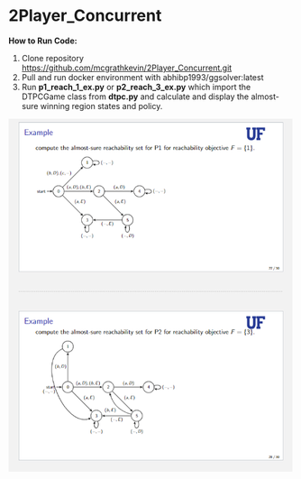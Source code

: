 # 2Player_Concurrent

**How to Run Code:**
1. Clone repository https://github.com/mcgrathkevin/2Player_Concurrent.git
2. Pull and run docker environment with abhibp1993/ggsolver:latest
3. Run **p1_reach_1_ex.py** or **p2_reach_3_ex.py** which import the DTPCGame class from **dtpc.py** and calculate and display the almost-sure winning region states and  policy.

![examples](examples.png)
